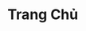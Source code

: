 <!DOCTYPE html>
<html>
<head>
	<meta charset="utf-8">
	<meta http-equiv="X-UA-Compatible" content="IE=edge">
	<title>Taidh Blogs</title>
	<link rel="stylesheet" href="">
</head>
<body>
	<h1>Trang Chủ</h1>
</body>
</html>
